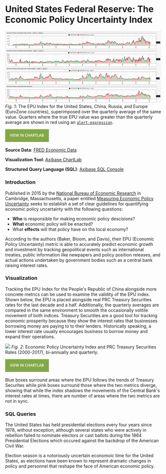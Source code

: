 # United States Federal Reserve: The Economic Policy Uncertainty Index

![](images/epu_title.png)
*Fig. 1*: The EPU Index for the United States, China, Russia, and Europe (EuroZone countries), superimposed over the quarterly average of the same value. Quarters where the true EPU value was greater than the quarterly average are shown in red using an [`alert-expression`](https://axibase.com/products/axibase-time-series-database/visualization/widgets/alert-expressions/).

[![](images/button.png)](https://apps.axibase.com/chartlab/59f36025#fullscreen)

**Source Data**: [FRED Economic Data](https://fred.stlouisfed.org/categories/33201)

**Visualization Tool**: [Axibase ChartLab](https://axibase.com/)

**Structured Query Language (SQL)**: [Axibase SQL Console](https://github.com/axibase/atsd/tree/master/sql#overview)

### Introduction

Published in 2015 by the [National Bureau of Economic Research](http://www.nber.org/) in Cambridge, Massachusetts, a paper entitled [Measuring Economic Policy Uncertainty](http://www.policyuncertainty.com/media/BakerBloomDavis.pdf) seeks to establish a set of clear guidelines for quantifying economic policy uncertainty with the following questions: 

* **Who** is responsible for making economic policy descisions? 
* **What** economic policy will be enacted? 
* What **effects** will that policy have on the local economy?

According to the authors (Baker, Bloom, and Davis), their EPU (Economic Policy Uncertainty) metric is able to accurately
predict economic growth and investment by tracking geopolitical events such as international treaties, public information like
newpapers and policy position releases, and actual actions undertaken by government bodies such as a central bank raising
interest rates.

### Visualization

Tracking the EPU Index for the People's Republic of China alongside more concrete metrics can be used to examine the validity of the EPU index. Shown below, the EPU is placed alongside real PRC Treasury Securities rates for the last decade and a half. Additionally, the quarterly averages are compared in the same environment to smooth the occasionally volitile movement of both indices. Treasury Securities are a good tool for tracking economic prosperity because they show the interest rates that businesses borrowing money are paying to to their lenders. Historically speaking, a lower interest rate usually encourages business to borrow money and expand their operations.

![](images/epu_rates.png)
*Fig. 2*: Economic Policy Uncertainty Index and PRC Treasury Securities Rates (2000-2017), bi-annually and quarterly.

[![](images/button.png)](https://apps.axibase.com/chartlab/647742c5#fullscreen)

Blue boxes surround areas where the EPU follows the trends of Treasury Securites while pink boxes surround those where the two metrics diverge, showing that while the index shadows the movements of the Central Bank's interest rates at times, there are number of areas where the two metrics are not in sync.

### SQL Queries

The United States has held presidential elections every four years since 1978, without exception; although several states who were actively in rebellion failed to nominate electors or cast ballots during the 1864 Presidential Elections which occured against the backdrop of the American Civil War.

Election season is a notoriously uncertain economoic time for the United States, as elections have been known to represent dramatic changes in policy and personnel that reshape the face of American economic policy.

